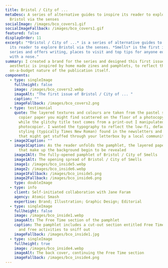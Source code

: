```yaml
---
title: Bristol / City of ...
metaDesc: A series of alternative guides to inspire its reader to explore
  Bristol via the senses
socialImage: /images/bco_covers1.gif
socialImageFallback: /images/bco_covers1.gif
featured: false
displayOrder: 11
excerpt: "*Bristol / City of ...* is a series of alternative guides to inspire
  its reader to explore Bristol via the senses. *Smells* is the first in the
  series and offers writing, places to visit and top tips for anyone equipped
  with a nose."
summary: I created a brand for the series and designed this first issue. The
  aesthetic is inspired by home made zines and pamphlets, to reflect the the
  on-a-budget nature of the publication itself.
components:
  - type: singleImage
    fullheight: false
    image: /images/bco_covers2.webp
    imageAlt: "The first issue of Bristol / City of ... "
    caption: ""
    imageFallback: /images/bco_covers2.png
  - type: testimonial
    quote: The layered textures and colours are taken from the pastel shades of
      copier paper you might find scattered on the floor of a photocopy room,
      while the glitchy title text comes from a print-out I manipulated on a
      photocopier. I wanted the typography to reflect the low-fi, default
      styling (typically Times New Roman) found in the newsletters and pamphlets
      that might get stuffed through your letterbox by a local community group.
  - image2Caption: ""
    image1Caption: As the reader unfolds the pamphlet, the layered paper textures
      that make up the background begin to be revealed
    image2Alt: The fully-opened pamphlet of Bristol / City of Smells
    image1Alt: The opening spread of Bristol / City of Smells
    image1: /images/bco_inside5.webp
    image2: /images/bco_inside6.webp
    image1Fallback: /images/bco_inside5.png
    image2Fallback: /images/bco_inside6.png
    type: doubleImage
  - type: info
    client: Self-initiated collaboration with Jane Faram
    agency: Atomic Smash
    expertise: Brand; Illustration; Graphic Design; Editorial
  - type: singleImage
    fullheight: false
    image: /images/bco_inside1.webp
    imageAlt: The Free Time section of the pamphlet
    caption: The pamphlet includes a cut-out section entitled Free Time, with quick
      and free activities to sniff out
    imageFallback: /images/bco_inside1.jpg
  - type: singleImage
    fullheight: true
    image: /images/bco_inside4.webp
    imageAlt: The back cover, continuing the Free Time section
    imageFallback: /images/bco_inside4.png
---
```

